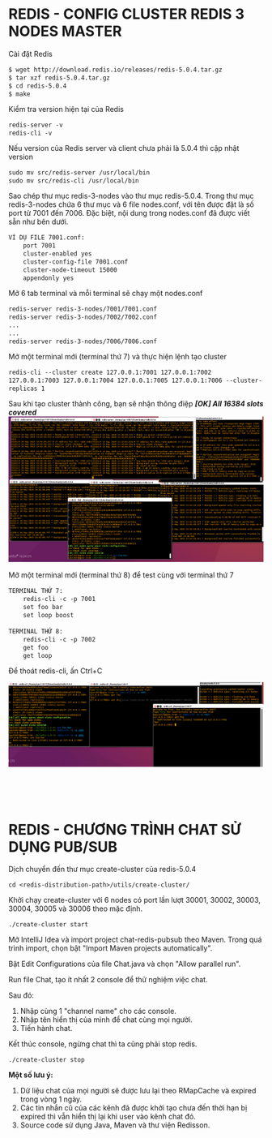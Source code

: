 # REDIS - CONFIG CLUSTER REDIS 3 NODES MASTER

Cài đặt Redis
```
$ wget http://download.redis.io/releases/redis-5.0.4.tar.gz
$ tar xzf redis-5.0.4.tar.gz
$ cd redis-5.0.4
$ make
```

Kiểm tra version hiện tại của Redis
```
redis-server -v
redis-cli -v
```

Nếu version của Redis server và client chưa phải là 5.0.4 thì cập nhật version
```
sudo mv src/redis-server /usr/local/bin
sudo mv src/redis-cli /usr/local/bin
```

Sao chép thư mục redis-3-nodes vào thư mục redis-5.0.4. Trong thư mục redis-3-nodes chứa 6 thư mục và 6 file nodes.conf, với tên được đặt là số port từ 7001 đến 7006. Đặc biệt, nội dung trong nodes.conf đã được viết sẵn như bên dưới.
```
VÍ DỤ FILE 7001.conf:
    port 7001
    cluster-enabled yes
    cluster-config-file 7001.conf
    cluster-node-timeout 15000
    appendonly yes
```

Mở 6 tab terminal và mỗi terminal sẽ chạy một nodes.conf 
```
redis-server redis-3-nodes/7001/7001.conf
redis-server redis-3-nodes/7002/7002.conf
...
...
redis-server redis-3-nodes/7006/7006.conf
```

Mở một terminal mới (terminal thứ 7) và thực hiện lệnh tạo cluster
```
redis-cli --cluster create 127.0.0.1:7001 127.0.0.1:7002 127.0.0.1:7003 127.0.0.1:7004 127.0.0.1:7005 127.0.0.1:7006 --cluster-replicas 1
```

Sau khi tạo cluster thành công, bạn sẽ nhận thông điệp ***[OK] All 16384 slots covered***
![Node_Config_Image](images/1.jpg)

Mở một terminal mới (terminal thứ 8) để test cùng với terminal thứ 7
```
TERMINAL THỨ 7:
    redis-cli -c -p 7001
    set foo bar
    set loop boost

TERMINAL THỨ 8:
    redis-cli -c -p 7002
    get foo
    get loop
```

Để thoát redis-cli, ấn Ctrl+C

![Result_Image](images/2.jpg)

<br/><br/><br/>

# REDIS - CHƯƠNG TRÌNH CHAT SỬ DỤNG PUB/SUB

Dịch chuyển đến thư mục create-cluster của redis-5.0.4
```
cd <redis-distribution-path>/utils/create-cluster/
```

Khởi chạy create-cluster với 6 nodes có port lần lượt 30001, 30002, 30003, 30004, 30005 và 30006 theo mặc định.
```
./create-cluster start
```

Mở IntelliJ Idea và import project chat-redis-pubsub theo Maven. Trong quá trình import, chọn bật "Import Maven projects automatically".

Bật Edit Configurations của file Chat.java và chọn "Allow parallel run".

Run file Chat, tạo ít nhất 2 console để thử nghiệm việc chat.

Sau đó:
1. Nhập cùng 1 "channel name" cho các console. 
2. Nhập tên hiển thị của mình để chat cùng mọi người.
3. Tiến hành chat.

Kết thúc console, ngừng chat thì ta cũng phải stop redis.
```
./create-cluster stop
```

**Một số lưu ý:**
1. Dữ liệu chat của mọi người sẽ được lưu lại theo RMapCache và expired trong vòng 1 ngày.
2. Các tin nhắn cũ của các kênh đã được khởi tạo chưa đến thời hạn bị expired thì vẫn hiển thị lại khi user vào kênh chat đó.
3. Source code sử dụng Java, Maven và thư viện Redisson.
